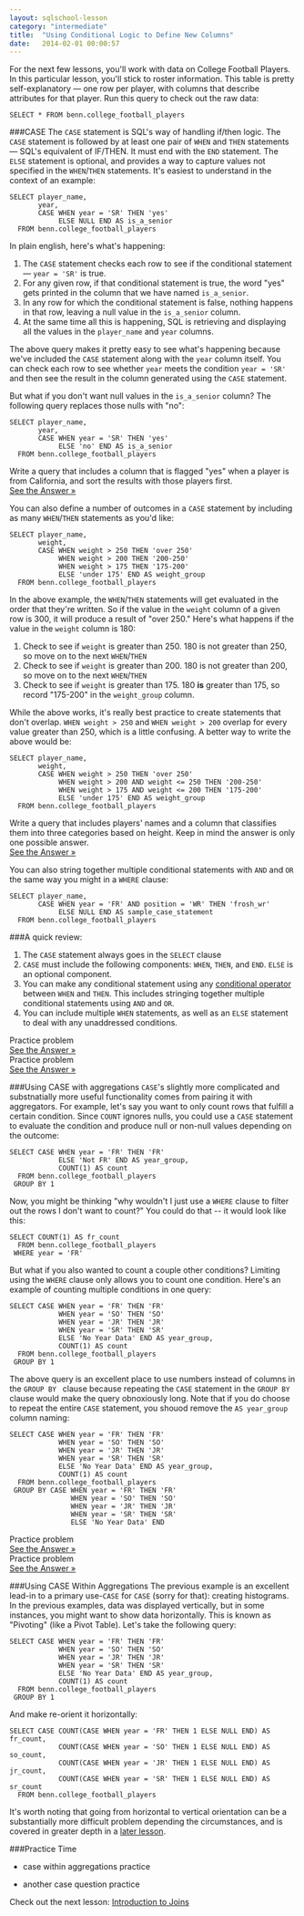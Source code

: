 ```yaml
---
layout: sqlschool-lesson
category: "intermediate"
title:  "Using Conditional Logic to Define New Columns"
date:   2014-02-01 00:00:57
---
```


For the next few lessons, you'll work with data on College Football Players. <!-- Benn fill in info about College football player data, where it is sourced from, etc. -->In this particular lesson, you'll stick to roster information. This table is pretty self-explanatory &mdash; one row per player, with columns that describe attributes for that player. Run this query to check out the raw data:

    SELECT * FROM benn.college_football_players

###CASE
The `CASE` statement is SQL's way of handling if/then logic. The `CASE` statement is followed by at least one pair of `WHEN` and `THEN` statements &mdash; SQL's equivalent of IF/THEN. It must end with the `END` statement. The `ELSE` statement is optional, and provides a way to capture values not specified in the `WHEN`/`THEN` statements. It's easiest to understand in the context of an example:

    SELECT player_name,
           year,
           CASE WHEN year = 'SR' THEN 'yes'
                ELSE NULL END AS is_a_senior
      FROM benn.college_football_players

In plain english, here's what's happening:

1. The `CASE` statement checks each row to see if the conditional statement &mdash; `year = 'SR'` is true.
2. For any given row, if that conditional statement is true, the word "yes" gets printed in the column that we have named `is_a_senior`.
3. In any row for which the conditional statement is false, nothing happens in that row, leaving a null value in the `is_a_senior` column.
4. At the same time all this is happening, SQL is retrieving and displaying all the values in the `player_name` and `year` columns.

The above query makes it pretty easy to see what's happening because we've included the `CASE` statement along with the `year` column itself. You can check each row to see whether `year` meets the condition `year = 'SR'` and then see the result in the column generated using the `CASE` statement.

But what if you don't want null values in the `is_a_senior` column? The following query replaces those nulls with "no":

    SELECT player_name,
           year,
           CASE WHEN year = 'SR' THEN 'yes'
                ELSE 'no' END AS is_a_senior
      FROM benn.college_football_players

<div class="practice-prob">
  Write a query that includes a column that is flagged "yes" when a player is from California, and sort the results with those players first.
</div>
<div class="practice-prob-answer">
  <a href="http://stealth.modeanalytics.com/tutorial/reports/88e5eb7c9b80" target="_blank">See the Answer &raquo;</a>
</div>

You can also define a number of outcomes in a `CASE` statement by including as many `WHEN`/`THEN` statements as you'd like:

    SELECT player_name,
           weight,
           CASE WHEN weight > 250 THEN 'over 250'
                WHEN weight > 200 THEN '200-250'
                WHEN weight > 175 THEN '175-200'
                ELSE 'under 175' END AS weight_group
      FROM benn.college_football_players

In the above example, the `WHEN`/`THEN` statements will get evaluated in the order that they're written. So if the value in the `weight` column of a given row is 300, it will produce a result of "over 250." Here's what happens if the value in the `weight` column is 180:

1. Check to see if `weight` is greater than 250. 180 is not greater than 250, so move on to the next `WHEN`/`THEN`
2. Check to see if `weight` is greater than 200. 180 is not greater than 200, so move on to the next `WHEN`/`THEN`
3. Check to see if `weight` is greater than 175. 180 **is** greater than 175, so record "175-200" in the `weight_group` column.

<!-- eventually draw decision tree diagram -->

While the above works, it's really best practice to create statements that don't overlap. `WHEN weight > 250` and `WHEN weight > 200` overlap for every value greater than 250, which is a little confusing. A better way to write the above would be:

    SELECT player_name,
           weight,
           CASE WHEN weight > 250 THEN 'over 250'
                WHEN weight > 200 AND weight <= 250 THEN '200-250'
                WHEN weight > 175 AND weight <= 200 THEN '175-200'
                ELSE 'under 175' END AS weight_group
      FROM benn.college_football_players

<div class="practice-prob">
  Write a query that includes players' names and a column that classifies them into three categories based on height. Keep in mind the answer is only one possible answer.
</div>
<div class="practice-prob-answer">
  <a href="http://stealth.modeanalytics.com/tutorial/reports/3374045ecce5" target="_blank">See the Answer &raquo;</a>
</div>

You can also string together multiple conditional statements with `AND` and `OR` the same way you might in a `WHERE` clause:

    SELECT player_name,
           CASE WHEN year = 'FR' AND position = 'WR' THEN 'frosh_wr'
                ELSE NULL END AS sample_case_statement
      FROM benn.college_football_players

###A quick review:

1. The `CASE` statement always goes in the `SELECT` clause
2. `CASE` must include the following components: `WHEN`, `THEN`, and `END`. `ELSE` is an optional component.
3. You can make any conditional statement using any [conditional operator](/the-basics/where-operators.html) between `WHEN` and `THEN`. This includes stringing together multiple conditional statements using `AND` and `OR`.
4. You can include multiple `WHEN` statements, as well as an `ELSE` statement to deal with any unaddressed conditions.

<div class="practice-prob">
  Practice problem
</div>
<div class="practice-prob-answer">
  <a href="http://" target="_blank">See the Answer &raquo;</a>
</div>

<div class="practice-prob">
  Practice problem
</div>
<div class="practice-prob-answer">
  <a href="http://" target="_blank">See the Answer &raquo;</a>
</div>

###Using CASE with aggregations
`CASE`'s slightly more complicated and substnatially more useful functionality comes from pairing it with aggregators. For example, let's say you want to only count rows that fulfill a certain condition. Since `COUNT` ignores nulls, you could use a `CASE` statement to evaluate the condition and produce null or non-null values depending on the outcome:

    SELECT CASE WHEN year = 'FR' THEN 'FR'
                ELSE 'Not FR' END AS year_group,
                COUNT(1) AS count
      FROM benn.college_football_players
     GROUP BY 1

Now, you might be thinking "why wouldn't I just use a `WHERE` clause to filter out the rows I don't want to count?" You could do that -- it would look like this:

    SELECT COUNT(1) AS fr_count
      FROM benn.college_football_players
     WHERE year = 'FR'

But what if you also wanted to count a couple other conditions? Limiting using the `WHERE` clause only allows you to count one condition. Here's an example of counting multiple conditions in one query:

    SELECT CASE WHEN year = 'FR' THEN 'FR'
                WHEN year = 'SO' THEN 'SO'
                WHEN year = 'JR' THEN 'JR'
                WHEN year = 'SR' THEN 'SR'
                ELSE 'No Year Data' END AS year_group,
                COUNT(1) AS count
      FROM benn.college_football_players
     GROUP BY 1

The above query is an excellent place to use numbers instead of columns in the `GROUP BY ` clause because repeating the `CASE` statement in the `GROUP BY` clause would make the query obnoxiously long. Note that if you do choose to repeat the entire `CASE` statement, you shouod remove the `AS year_group` column naming:

    SELECT CASE WHEN year = 'FR' THEN 'FR'
                WHEN year = 'SO' THEN 'SO'
                WHEN year = 'JR' THEN 'JR'
                WHEN year = 'SR' THEN 'SR'
                ELSE 'No Year Data' END AS year_group,
                COUNT(1) AS count
      FROM benn.college_football_players
     GROUP BY CASE WHEN year = 'FR' THEN 'FR'
                   WHEN year = 'SO' THEN 'SO'
                   WHEN year = 'JR' THEN 'JR'
                   WHEN year = 'SR' THEN 'SR'
                   ELSE 'No Year Data' END

<div class="practice-prob">
  Practice problem
</div>
<div class="practice-prob-answer">
  <a href="http://" target="_blank">See the Answer &raquo;</a>
</div>

<div class="practice-prob">
  Practice problem
</div>
<div class="practice-prob-answer">
  <a href="http://" target="_blank">See the Answer &raquo;</a>
</div>

###Using CASE Within Aggregations
The previous example is an excellent lead-in to a primary use-`CASE` for `CASE` (sorry for that): creating histograms. In the previous examples, data was displayed vertically, but in some instances, you might want to show data horizontally. This is known as "Pivoting" (like a Pivot Table). Let's take the following query:

    SELECT CASE WHEN year = 'FR' THEN 'FR'
                WHEN year = 'SO' THEN 'SO'
                WHEN year = 'JR' THEN 'JR'
                WHEN year = 'SR' THEN 'SR'
                ELSE 'No Year Data' END AS year_group,
                COUNT(1) AS count
      FROM benn.college_football_players
     GROUP BY 1

And make re-orient it horizontally:

    SELECT CASE COUNT(CASE WHEN year = 'FR' THEN 1 ELSE NULL END) AS fr_count,
                COUNT(CASE WHEN year = 'SO' THEN 1 ELSE NULL END) AS so_count,
                COUNT(CASE WHEN year = 'JR' THEN 1 ELSE NULL END) AS jr_count,
                COUNT(CASE WHEN year = 'SR' THEN 1 ELSE NULL END) AS sr_count
      FROM benn.college_football_players

It's worth noting that going from horizontal to vertical orientation can be a substantially more difficult problem depending the circumstances, and is covered in greater depth in a [later lesson](/solutions-to-common-problems/pivoting-columns-to-rows.html).

###Practice Time

* case within aggregations practice

* another case question practice

Check out the next lesson: [Introduction to Joins](/intermediate/join-intro.html)